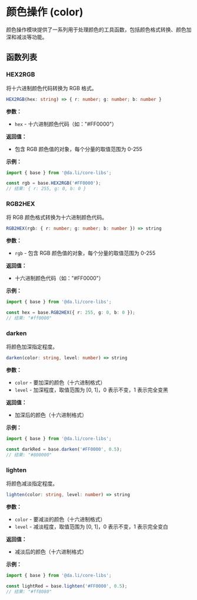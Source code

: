 # 颜色操作 (color)

颜色操作模块提供了一系列用于处理颜色的工具函数，包括颜色格式转换、颜色加深和减淡等功能。

## 函数列表

### HEX2RGB

将十六进制颜色代码转换为 RGB 格式。

```typescript
HEX2RGB(hex: string) => { r: number; g: number; b: number }
```

**参数：**

-   `hex` - 十六进制颜色代码（如："#FF0000"）

**返回值：**

-   包含 RGB 颜色值的对象，每个分量的取值范围为 0-255

**示例：**

```typescript
import { base } from '@da.li/core-libs';

const rgb = base.HEX2RGB('#FF0000');
// 结果: { r: 255, g: 0, b: 0 }
```

### RGB2HEX

将 RGB 颜色格式转换为十六进制颜色代码。

```typescript
RGB2HEX(rgb: { r: number; g: number; b: number }) => string
```

**参数：**

-   `rgb` - 包含 RGB 颜色值的对象，每个分量的取值范围为 0-255

**返回值：**

-   十六进制颜色代码（如："#FF0000"）

**示例：**

```typescript
import { base } from '@da.li/core-libs';

const hex = base.RGB2HEX({ r: 255, g: 0, b: 0 });
// 结果: "#ff0000"
```

### darken

将颜色加深指定程度。

```typescript
darken(color: string, level: number) => string
```

**参数：**

-   `color` - 要加深的颜色（十六进制格式）
-   `level` - 加深程度，取值范围为 [0, 1]，0 表示不变，1 表示完全变黑

**返回值：**

-   加深后的颜色（十六进制格式）

**示例：**

```typescript
import { base } from '@da.li/core-libs';

const darkRed = base.darken('#FF0000', 0.5);
// 结果: "#800000"
```

### lighten

将颜色减淡指定程度。

```typescript
lighten(color: string, level: number) => string
```

**参数：**

-   `color` - 要减淡的颜色（十六进制格式）
-   `level` - 减淡程度，取值范围为 [0, 1]，0 表示不变，1 表示完全变白

**返回值：**

-   减淡后的颜色（十六进制格式）

**示例：**

```typescript
import { base } from '@da.li/core-libs';

const lightRed = base.lighten('#FF0000', 0.5);
// 结果: "#ff8080"
```
